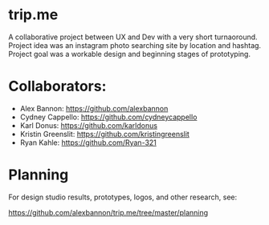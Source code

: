 # trip.me
A collaborative project between UX and Dev with a very short turnaoround. Project idea was an instagram photo searching site by location and hashtag. Project goal was a workable design and beginning stages of prototyping.

# Collaborators:
- Alex Bannon: https://github.com/alexbannon
- Cydney Cappello: https://github.com/cydneycappello
- Karl Donus: https://github.com/karldonus
- Kristin Greenslit: https://github.com/kristingreenslit
- Ryan Kahle: https://github.com/Ryan-321

# Planning

For design studio results, prototypes, logos, and other research, see:

https://github.com/alexbannon/trip.me/tree/master/planning
